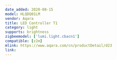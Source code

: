 ```yaml
---
date_added: 2020-08-15
model: HLQDQ01LM
vendor: Aqara
title: LED Controller T1
category: light
supports: brightness
zigbeemodel: ['lumi.light.cbacn1']
compatible: [z2m]
mlink: https://www.aqara.com/cn/productDetail/d23
link: 
---
```

